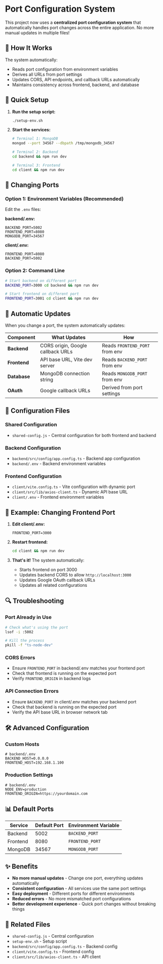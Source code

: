 # Port Configuration System

This project now uses a **centralized port configuration system** that automatically handles port changes across the entire application. No more manual updates in multiple files!

## 🎯 How It Works

The system automatically:
- Reads port configuration from environment variables
- Derives all URLs from port settings
- Updates CORS, API endpoints, and callback URLs automatically
- Maintains consistency across frontend, backend, and database

## 🚀 Quick Setup

1. **Run the setup script:**
   ```bash
   ./setup-env.sh
   ```

2. **Start the services:**
   ```bash
   # Terminal 1: MongoDB
   mongod --port 34567 --dbpath /tmp/mongodb_34567
   
   # Terminal 2: Backend
   cd backend && npm run dev
   
   # Terminal 3: Frontend
   cd client && npm run dev
   ```

## 🔧 Changing Ports

### Option 1: Environment Variables (Recommended)
Edit the `.env` files:

**backend/.env:**
```env
BACKEND_PORT=5002
FRONTEND_PORT=8080
MONGODB_PORT=34567
```

**client/.env:**
```env
FRONTEND_PORT=8080
BACKEND_PORT=5002
```

### Option 2: Command Line
```bash
# Start backend on different port
BACKEND_PORT=3000 cd backend && npm run dev

# Start frontend on different port
FRONTEND_PORT=3001 cd client && npm run dev
```

## 🔄 Automatic Updates

When you change a port, the system automatically updates:

| Component | What Updates | How |
|-----------|-------------|-----|
| **Backend** | CORS origin, Google callback URLs | Reads `FRONTEND_PORT` from env |
| **Frontend** | API base URL, Vite dev server | Reads `BACKEND_PORT` from env |
| **Database** | MongoDB connection string | Reads `MONGODB_PORT` from env |
| **OAuth** | Google callback URLs | Derived from port settings |

## 📁 Configuration Files

### Shared Configuration
- `shared-config.js` - Central configuration for both frontend and backend

### Backend Configuration
- `backend/src/config/app.config.ts` - Backend app configuration
- `backend/.env` - Backend environment variables

### Frontend Configuration
- `client/vite.config.ts` - Vite configuration with dynamic port
- `client/src/lib/axios-client.ts` - Dynamic API base URL
- `client/.env` - Frontend environment variables

## 🎨 Example: Changing Frontend Port

1. **Edit client/.env:**
   ```env
   FRONTEND_PORT=3000
   ```

2. **Restart frontend:**
   ```bash
   cd client && npm run dev
   ```

3. **That's it!** The system automatically:
   - Starts frontend on port 3000
   - Updates backend CORS to allow `http://localhost:3000`
   - Updates Google OAuth callback URLs
   - Updates all related configurations

## 🔍 Troubleshooting

### Port Already in Use
```bash
# Check what's using the port
lsof -i :5002

# Kill the process
pkill -f "ts-node-dev"
```

### CORS Errors
- Ensure `FRONTEND_PORT` in backend/.env matches your frontend port
- Check that frontend is running on the expected port
- Verify `FRONTEND_ORIGIN` in backend logs

### API Connection Errors
- Ensure `BACKEND_PORT` in client/.env matches your backend port
- Check that backend is running on the expected port
- Verify the API base URL in browser network tab

## 🛠️ Advanced Configuration

### Custom Hosts
```env
# backend/.env
BACKEND_HOST=0.0.0.0
FRONTEND_HOST=192.168.1.100
```

### Production Settings
```env
# backend/.env
NODE_ENV=production
FRONTEND_ORIGIN=https://yourdomain.com
```

## 📊 Default Ports

| Service | Default Port | Environment Variable |
|---------|-------------|---------------------|
| Backend | 5002 | `BACKEND_PORT` |
| Frontend | 8080 | `FRONTEND_PORT` |
| MongoDB | 34567 | `MONGODB_PORT` |

## ✨ Benefits

- **No more manual updates** - Change one port, everything updates automatically
- **Consistent configuration** - All services use the same port settings
- **Easy deployment** - Different ports for different environments
- **Reduced errors** - No more mismatched port configurations
- **Better development experience** - Quick port changes without breaking things

## 🔗 Related Files

- `shared-config.js` - Central configuration
- `setup-env.sh` - Setup script
- `backend/src/config/app.config.ts` - Backend config
- `client/vite.config.ts` - Frontend config
- `client/src/lib/axios-client.ts` - API client 